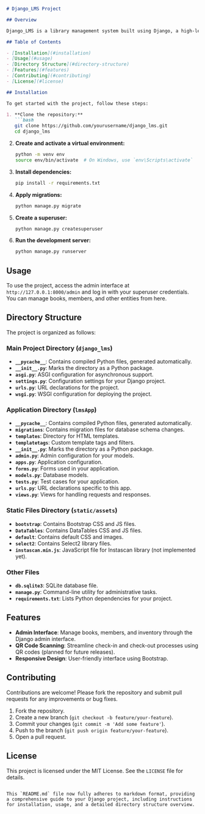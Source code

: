 ```markdown
# Django_LMS Project

## Overview

Django_LMS is a library management system built using Django, a high-level Python web framework. This project includes functionalities for managing books, members, inventory, and more.

## Table of Contents

- [Installation](#installation)
- [Usage](#usage)
- [Directory Structure](#directory-structure)
- [Features](#features)
- [Contributing](#contributing)
- [License](#license)

## Installation

To get started with the project, follow these steps:

1. **Clone the repository:**
   ```bash
   git clone https://github.com/yourusername/django_lms.git
   cd django_lms
   ```

2. **Create and activate a virtual environment:**
   ```bash
   python -m venv env
   source env/bin/activate  # On Windows, use `env\Scripts\activate`
   ```

3. **Install dependencies:**
   ```bash
   pip install -r requirements.txt
   ```

4. **Apply migrations:**
   ```bash
   python manage.py migrate
   ```

5. **Create a superuser:**
   ```bash
   python manage.py createsuperuser
   ```

6. **Run the development server:**
   ```bash
   python manage.py runserver
   ```

## Usage

To use the project, access the admin interface at `http://127.0.0.1:8000/admin` and log in with your superuser credentials. You can manage books, members, and other entities from here.

## Directory Structure

The project is organized as follows:

### Main Project Directory (`django_lms`)
- **`__pycache__`**: Contains compiled Python files, generated automatically.
- **`__init__.py`**: Marks the directory as a Python package.
- **`asgi.py`**: ASGI configuration for asynchronous support.
- **`settings.py`**: Configuration settings for your Django project.
- **`urls.py`**: URL declarations for the project.
- **`wsgi.py`**: WSGI configuration for deploying the project.

### Application Directory (`lmsApp`)
- **`__pycache__`**: Contains compiled Python files, generated automatically.
- **`migrations`**: Contains migration files for database schema changes.
- **`templates`**: Directory for HTML templates.
- **`templatetags`**: Custom template tags and filters.
- **`__init__.py`**: Marks the directory as a Python package.
- **`admin.py`**: Admin configuration for your models.
- **`apps.py`**: Application configuration.
- **`forms.py`**: Forms used in your application.
- **`models.py`**: Database models.
- **`tests.py`**: Test cases for your application.
- **`urls.py`**: URL declarations specific to this app.
- **`views.py`**: Views for handling requests and responses.

### Static Files Directory (`static/assets`)
- **`bootstrap`**: Contains Bootstrap CSS and JS files.
- **`DataTables`**: Contains DataTables CSS and JS files.
- **`default`**: Contains default CSS and images.
- **`select2`**: Contains Select2 library files.
- **`instascan.min.js`**: JavaScript file for Instascan library (not implemented yet).

### Other Files
- **`db.sqlite3`**: SQLite database file.
- **`manage.py`**: Command-line utility for administrative tasks.
- **`requirements.txt`**: Lists Python dependencies for your project.

## Features

- **Admin Interface**: Manage books, members, and inventory through the Django admin interface.
- **QR Code Scanning**: Streamline check-in and check-out processes using QR codes (planned for future releases).
- **Responsive Design**: User-friendly interface using Bootstrap.

## Contributing

Contributions are welcome! Please fork the repository and submit pull requests for any improvements or bug fixes.

1. Fork the repository.
2. Create a new branch (`git checkout -b feature/your-feature`).
3. Commit your changes (`git commit -m 'Add some feature'`).
4. Push to the branch (`git push origin feature/your-feature`).
5. Open a pull request.

## License

This project is licensed under the MIT License. See the `LICENSE` file for details.
```

This `README.md` file now fully adheres to markdown format, providing a comprehensive guide to your Django project, including instructions for installation, usage, and a detailed directory structure overview.